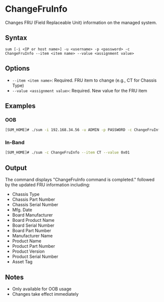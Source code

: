 # ChangeFruInfo

Changes FRU (Field Replaceable Unit) information on the managed system.

## Syntax

```
sum [-i <IP or host name>] -u <username> -p <password> -c ChangeFruInfo --item <item name> --value <assignment value>
```

## Options

- `--item <item name>`: Required. FRU item to change (e.g., CT for Chassis Type)
- `--value <assignment value>`: Required. New value for the FRU item

## Examples

### OOB
```bash
[SUM_HOME]# ./sum -i 192.168.34.56 -u ADMIN -p PASSWORD -c ChangeFruInfo --item CT --value 0x01
```

### In-Band
```bash
[SUM_HOME]# ./sum -c ChangeFruInfo --item CT --value 0x01
```

## Output

The command displays "ChangeFruInfo command is completed." followed by the updated FRU information including:

- Chassis Type
- Chassis Part Number
- Chassis Serial Number
- Mfg. Date
- Board Manufacturer
- Board Product Name
- Board Serial Number
- Board Part Number
- Manufacturer Name
- Product Name
- Product Part Number
- Product Version
- Product Serial Number
- Asset Tag

## Notes

- Only available for OOB usage
- Changes take effect immediately
